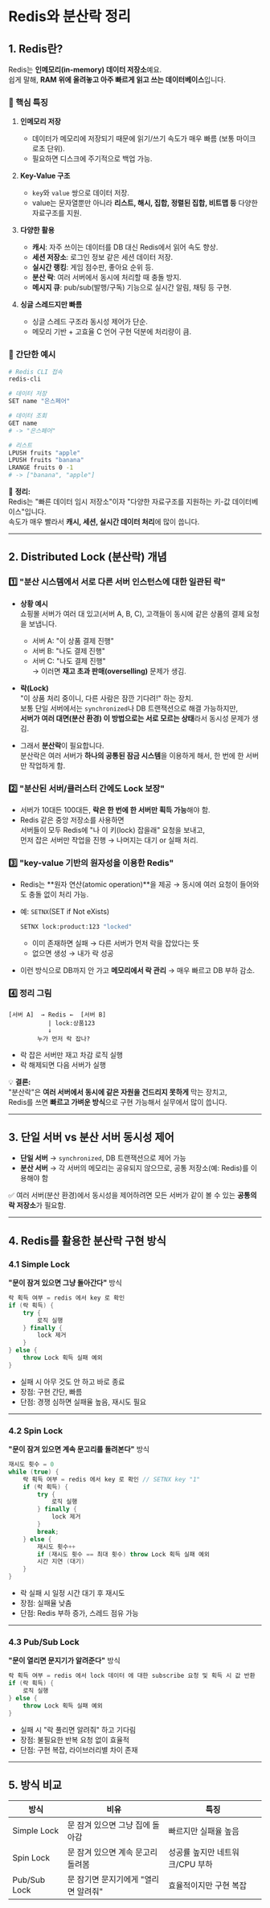 # Redis와 분산락 정리

## 1. Redis란?
Redis는 **인메모리(in-memory) 데이터 저장소**예요.  
쉽게 말해, **RAM 위에 올려놓고 아주 빠르게 읽고 쓰는 데이터베이스**입니다.  

### 📌 핵심 특징
1. **인메모리 저장**  
   - 데이터가 메모리에 저장되기 때문에 읽기/쓰기 속도가 매우 빠름 (보통 마이크로초 단위).
   - 필요하면 디스크에 주기적으로 백업 가능.
   
2. **Key-Value 구조**  
   - `key`와 `value` 쌍으로 데이터 저장.  
   - value는 문자열뿐만 아니라 **리스트, 해시, 집합, 정렬된 집합, 비트맵 등** 다양한 자료구조를 지원.
   
3. **다양한 활용**  
   - **캐시**: 자주 쓰이는 데이터를 DB 대신 Redis에서 읽어 속도 향상.
   - **세션 저장소**: 로그인 정보 같은 세션 데이터 저장.
   - **실시간 랭킹**: 게임 점수판, 좋아요 순위 등.
   - **분산 락**: 여러 서버에서 동시에 처리할 때 충돌 방지.
   - **메시지 큐**: pub/sub(발행/구독) 기능으로 실시간 알림, 채팅 등 구현.
   
4. **싱글 스레드지만 빠름**  
   - 싱글 스레드 구조라 동시성 제어가 단순.
   - 메모리 기반 + 고효율 C 언어 구현 덕분에 처리량이 큼.

### 📂 간단한 예시
```bash
# Redis CLI 접속
redis-cli

# 데이터 저장
SET name "은스페어"

# 데이터 조회
GET name
# -> "은스페어"

# 리스트
LPUSH fruits "apple"
LPUSH fruits "banana"
LRANGE fruits 0 -1
# -> ["banana", "apple"]
```

📍 **정리:**  
Redis는 "빠른 데이터 임시 저장소"이자 "다양한 자료구조를 지원하는 키-값 데이터베이스"입니다.  
속도가 매우 빨라서 **캐시, 세션, 실시간 데이터 처리**에 많이 씁니다.  

---

## 2. Distributed Lock (분산락) 개념

### 1️⃣ "분산 시스템에서 서로 다른 서버 인스턴스에 대한 일관된 락"
- **상황 예시**  
  쇼핑몰 서버가 여러 대 있고(서버 A, B, C), 고객들이 동시에 같은 상품의 결제 요청을 보냅니다.  
  - 서버 A: "이 상품 결제 진행"  
  - 서버 B: "나도 결제 진행"  
  - 서버 C: "나도 결제 진행"  
  → 이러면 **재고 초과 판매(overselling)** 문제가 생김.

- **락(Lock)**  
  "이 상품 처리 중이니, 다른 사람은 잠깐 기다려!" 하는 장치.  
  보통 단일 서버에서는 `synchronized`나 DB 트랜잭션으로 해결 가능하지만,  
  **서버가 여러 대면(분산 환경) 이 방법으로는 서로 모르는 상태**라서 동시성 문제가 생김.

- 그래서 **분산락**이 필요합니다.  
  분산락은 여러 서버가 **하나의 공통된 잠금 시스템**을 이용하게 해서, 한 번에 한 서버만 작업하게 함.

### 2️⃣ "분산된 서버/클러스터 간에도 Lock 보장"
- 서버가 10대든 100대든, **락은 한 번에 한 서버만 획득 가능**해야 함.
- Redis 같은 중앙 저장소를 사용하면  
  서버들이 모두 Redis에 "나 이 키(lock) 잡을래" 요청을 보내고,  
  먼저 잡은 서버만 작업을 진행 → 나머지는 대기 or 실패 처리.

### 3️⃣ "key-value 기반의 원자성을 이용한 Redis"
- Redis는 **원자 연산(atomic operation)**을 제공 → 동시에 여러 요청이 들어와도 충돌 없이 처리 가능.
- 예: `SETNX`(SET if Not eXists)  
  ```bash
  SETNX lock:product:123 "locked"
  ```
  - 이미 존재하면 실패 → 다른 서버가 먼저 락을 잡았다는 뜻
  - 없으면 생성 → 내가 락 성공

- 이런 방식으로 DB까지 안 가고 **메모리에서 락 관리** → 매우 빠르고 DB 부하 감소.

### 4️⃣ 정리 그림
```
[서버 A]  → Redis ←  [서버 B]
           | lock:상품123
           ↓
        누가 먼저 락 잡나?
```
- 락 잡은 서버만 재고 차감 로직 실행
- 락 해제되면 다음 서버가 실행

💡 **결론:**  
"분산락"은 **여러 서버에서 동시에 같은 자원을 건드리지 못하게** 막는 장치고,  
Redis를 쓰면 **빠르고 가벼운 방식**으로 구현 가능해서 실무에서 많이 씁니다.  

---

## 3. 단일 서버 vs 분산 서버 동시성 제어
- **단일 서버** → `synchronized`, DB 트랜잭션으로 제어 가능
- **분산 서버** → 각 서버의 메모리는 공유되지 않으므로, 공통 저장소(예: Redis)를 이용해야 함

✅ 여러 서버(분산 환경)에서 동시성을 제어하려면 모든 서버가 같이 볼 수 있는 **공통의 락 저장소**가 필요함.

---

## 4. Redis를 활용한 분산락 구현 방식

### 4.1 Simple Lock
**"문이 잠겨 있으면 그냥 돌아간다"** 방식  

```kotlin
락 획득 여부 = redis 에서 key 로 확인
if (락 획득) {
    try {
        로직 실행
    } finally {
        lock 제거
    }
} else {
    throw Lock 획득 실패 예외
}
```
- 실패 시 아무 것도 안 하고 바로 종료
- 장점: 구현 간단, 빠름
- 단점: 경쟁 심하면 실패율 높음, 재시도 필요

---

### 4.2 Spin Lock
**"문이 잠겨 있으면 계속 문고리를 돌려본다"** 방식  

```kotlin
재시도 횟수 = 0
while (true) {
    락 획득 여부 = redis 에서 key 로 확인 // SETNX key "1"
    if (락 획득) {
        try {
            로직 실행
        } finally {
            lock 제거
        }
        break;
    } else {
        재시도 횟수++
        if (재시도 횟수 == 최대 횟수) throw Lock 획득 실패 예외
        시간 지연 (대기)
    }
}
```
- 락 실패 시 일정 시간 대기 후 재시도
- 장점: 실패율 낮춤
- 단점: Redis 부하 증가, 스레드 점유 가능

---

### 4.3 Pub/Sub Lock
**"문이 열리면 문지기가 알려준다"** 방식  

```kotlin
락 획득 여부 = redis 에서 lock 데이터 에 대한 subscribe 요청 및 획득 시 값 반환
if (락 획득) {
    로직 실행
} else {
    throw Lock 획득 실패 예외
}
```
- 실패 시 "락 풀리면 알려줘" 하고 기다림
- 장점: 불필요한 반복 요청 없이 효율적
- 단점: 구현 복잡, 라이브러리별 차이 존재

---

## 5. 방식 비교
| 방식         | 비유                                  | 특징 |
|--------------|---------------------------------------|------|
| Simple Lock  | 문 잠겨 있으면 그냥 집에 돌아감        | 빠르지만 실패율 높음 |
| Spin Lock    | 문 잠겨 있으면 계속 문고리 돌려봄      | 성공률 높지만 네트워크/CPU 부하 |
| Pub/Sub Lock | 문 잠기면 문지기에게 "열리면 알려줘"   | 효율적이지만 구현 복잡 |
